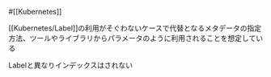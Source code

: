 #[[Kubernetes]]

[[Kubernetes/Label]]の利用がそぐわないケースで代替となるメタデータの指定方法、ツールやライブラリからパラメータのように利用されることを想定している

Labelと異なりインデックスはされない